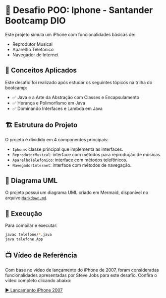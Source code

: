# 📱 Desafio POO: Iphone - Santander Bootcamp DIO

Este projeto simula um iPhone com funcionalidades básicas de:
- Reprodutor Musical
- Aparelho Telefônico
- Navegador de Internet

## 🧠 Conceitos Aplicados

Este desafio foi realizado após estudar os seguintes tópicos na trilha do bootcamp:

- ✅ Java e a Arte da Abstração com Classes e Encapsulamento  
- ✅ Herança e Polimorfismo em Java  
- ✅ Dominando Interfaces e Lambda em Java

## 🏗️ Estrutura do Projeto

O projeto é dividido em 4 componentes principais:

- `Iphone`: classe principal que implementa as interfaces.
- `ReprodutorMusical`: interface com métodos para reprodução de músicas.
- `AparelhoTelefonico`: interface com métodos telefônicos.
- `NavegadorInternet`: interface com métodos de navegação.

## 🧾 Diagrama UML

O projeto possui um diagrama UML criado em Mermaid, disponível no arquivo [`Markdown.md`](./diagrama-uml.md).

## 🚀 Execução

Para compilar e executar:
```bash
javac telefone/*.java
java telefone.App
```

## 📺 Vídeo de Referência

Com base no vídeo de lançamento do iPhone de 2007, foram consideradas funcionalidades apresentadas por Steve Jobs para este desafio. Confira o vídeo completo clicando abaixo:

[▶️ Lançamento iPhone 2007](https://www.youtube.com/watch?v=9ou608QQRq8)